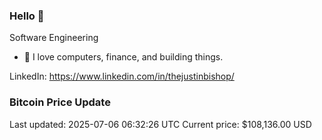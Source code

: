 ### Hello 🤙  

Software Engineering

- 🔭 I love computers, finance, and building things.
  
LinkedIn: https://www.linkedin.com/in/thejustinbishop/  













































































































































































































































































































































































































































































































































































































































































































































































































### Bitcoin Price Update
Last updated: 2025-07-06 06:32:26 UTC
Current price: $108,136.00 USD
